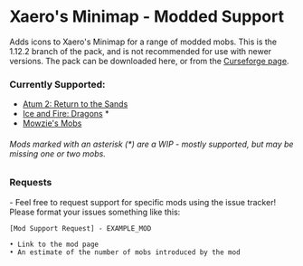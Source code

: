 # Xaero's Minimap - Modded Support
 Adds icons to Xaero's Minimap for a range of modded mobs. This is the 1.12.2 branch of the pack, and is not recommended for use with newer versions.
 The pack can be downloaded here, or from the [Curseforge page](https://www.curseforge.com/minecraft/texture-packs/xaeros-minimap-modded-support).

### Currently Supported:

* [Atum 2: Return to the Sands](https://www.curseforge.com/minecraft/mc-mods/atum)
* [Ice and Fire: Dragons](https://www.curseforge.com/minecraft/mc-mods/ice-and-fire-dragons) *
* [Mowzie's Mobs](https://www.curseforge.com/minecraft/mc-mods/mowzies-mobs)

###### Mods marked with an asterisk (*) are a WIP - mostly supported, but may be missing one or two mobs.

### Requests

 \- Feel free to request support for specific mods using the issue tracker! Please format your issues something like this:

```
[Mod Support Request] - EXAMPLE_MOD

• Link to the mod page
• An estimate of the number of mobs introduced by the mod
```
